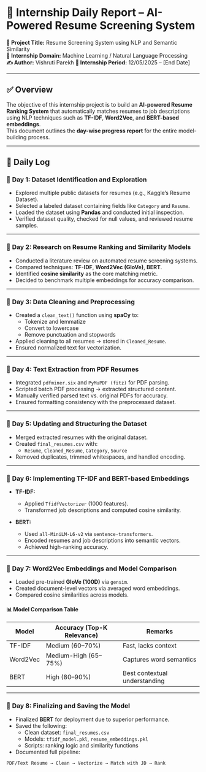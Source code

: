 # 📅 Internship Daily Report – AI-Powered Resume Screening System

**🎯 Project Title:** Resume Screening System using NLP and Semantic Similarity  
**🧠 Internship Domain:** Machine Learning / Natural Language Processing  
**✍️ Author:** Vishruti Parekh
**📅 Internship Period:** 12/05/2025 – [End Date]  

---

## ✅ Overview

The objective of this internship project is to build an **AI-powered Resume Ranking System** that automatically matches resumes to job descriptions using NLP techniques such as **TF-IDF**, **Word2Vec**, and **BERT-based embeddings**.  
This document outlines the **day-wise progress report** for the entire model-building process.

---

## 📌 Daily Log

### 📍 **Day 1: Dataset Identification and Exploration**

- Explored multiple public datasets for resumes (e.g., Kaggle’s Resume Dataset).
- Selected a labeled dataset containing fields like `Category` and `Resume`.
- Loaded the dataset using **Pandas** and conducted initial inspection.
- Verified dataset quality, checked for null values, and reviewed resume samples.

---

### 📍 **Day 2: Research on Resume Ranking and Similarity Models**

- Conducted a literature review on automated resume screening systems.
- Compared techniques: **TF-IDF**, **Word2Vec (GloVe)**, **BERT**.
- Identified **cosine similarity** as the core matching metric.
- Decided to benchmark multiple embeddings for accuracy comparison.

---

### 📍 **Day 3: Data Cleaning and Preprocessing**

- Created a `clean_text()` function using **spaCy** to:
  - Tokenize and lemmatize
  - Convert to lowercase
  - Remove punctuation and stopwords
- Applied cleaning to all resumes → stored in `Cleaned_Resume`.
- Ensured normalized text for vectorization.

---

### 📍 **Day 4: Text Extraction from PDF Resumes**

- Integrated `pdfminer.six` and `PyMuPDF (fitz)` for PDF parsing.
- Scripted batch PDF processing → extracted structured content.
- Manually verified parsed text vs. original PDFs for accuracy.
- Ensured formatting consistency with the preprocessed dataset.

---

### 📍 **Day 5: Updating and Structuring the Dataset**

- Merged extracted resumes with the original dataset.
- Created `final_resumes.csv` with:
  - `Resume`, `Cleaned_Resume`, `Category`, `Source`
- Removed duplicates, trimmed whitespaces, and handled encoding.

---

### 📍 **Day 6: Implementing TF-IDF and BERT-based Embeddings**

- **TF-IDF:**
  - Applied `TfidfVectorizer` (1000 features).
  - Transformed job descriptions and computed cosine similarity.

- **BERT:**
  - Used `all-MiniLM-L6-v2` via `sentence-transformers`.
  - Encoded resumes and job descriptions into semantic vectors.
  - Achieved high-ranking accuracy.

---

### 📍 **Day 7: Word2Vec Embeddings and Model Comparison**

- Loaded pre-trained **GloVe (100D)** via `gensim`.
- Created document-level vectors via averaged word embeddings.
- Compared cosine similarities across models.

#### 📊 **Model Comparison Table**

| **Model** | **Accuracy (Top-K Relevance)** | **Remarks**                       |
|----------|-------------------------------|----------------------------------|
| TF-IDF   | Medium (60–70%)               | Fast, lacks context              |
| Word2Vec | Medium-High (65–75%)          | Captures word semantics          |
| BERT     | High (80–90%)                 | Best contextual understanding    |

---

### 📍 **Day 8: Finalizing and Saving the Model**

- Finalized **BERT** for deployment due to superior performance.
- Saved the following:
  - Clean dataset: `final_resumes.csv`
  - Models: `tfidf_model.pkl`, `resume_embeddings.pkl`
  - Scripts: ranking logic and similarity functions
- Documented full pipeline:

```txt
PDF/Text Resume → Clean → Vectorize → Match with JD → Rank
```
